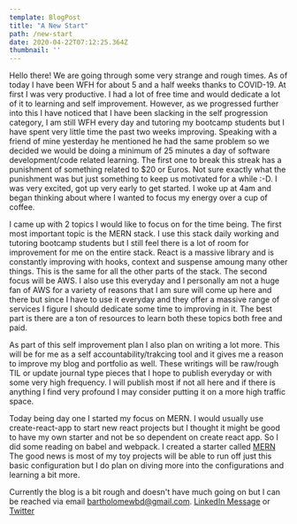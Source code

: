 ```yaml
---
template: BlogPost
title: "A New Start"
path: /new-start
date: 2020-04-22T07:12:25.364Z
thumbnail: ''
---
```


Hello there! We are going through some very strange and rough times.  As of today I have been WFH for about 5 and a half weeks thanks to COVID-19.  At first I was very productive.  I had a lot of free time and would dedicate a lot of it to learning and self improvement.  However, as we progressed further into this I have noticed that I have been slacking in the self progression category,  I am still WFH every day and tutoring my bootcamp students but I have spent very little time the past two weeks improving.  Speaking with a friend of mine yesterday he mentioned he had the same problem so we decided we would be doing a minimum of 25 minutes a day of software development/code related learning.  The first one to break this streak has a punishment of something related to $20 or Euros. Not sure exactly what the punishment was but just something to keep us motivated for a while :-D.  I was very excited, got up very early to get started. I woke up at 4am and began thinking about where I wanted to focus my energy over a cup of coffee. 

I came up with 2 topics I would like to focus on for the time being.  The first most important topic is the MERN stack.  I use this stack daily working and tutoring bootcamp students but I still feel there is a lot of room for improvement for me on the entire stack.  React is a massive library and is constantly improving with hooks, context and suspense amoung many other things. This is the same for all the other parts of the stack.  The second focus will be AWS.  I also use this everyday and I personally am not a huge fan of AWS for a variety of reasons that I am sure will come up here and there but since I have to use it everyday and they offer a massive range of services I figure I should dedicate some time to improving in it. The best part is there are a ton of resources to learn both these topics both free and paid. 

As part of this self improvement plan I also plan on writing a lot more.  This will be for me as a self accountability/trakcing tool and it gives me a reason to improve my blog and portfolio as well.  These writings will be raw/rough TIL or update journal type pieces that I hope to publish everyday or with some very high frequency.  I will publish most if not all here and if there is anything I find very profound I may consider putting it on a more high traffic space.

Today being day one I started my focus on MERN.  I would usually use create-react-app to start new react projects but I thought it might be good to have my own starter and not be so dependent on create react app. So I did some reading on babel and webpack.  I created a starter called [MERN](https://github.com/Bartholomewbd/MERN) The good news is most of my toy projects will be able to run off just this basic configuration but I do plan on diving more into the configurations and learning a bit more.  

Currently the blog is a bit rough and doesn't have much going on but I can be reached via email bartholomewbd@gmail.com. [LinkedIn Message](https://www.linkedin.com/in/bartholomewbd/) or [Twitter](https://twitter.com/bartholomewbd)